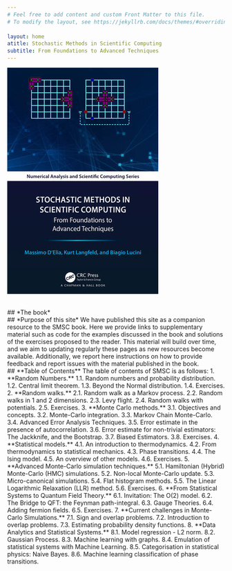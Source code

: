 ```yaml
---
# Feel free to add content and custom Front Matter to this file.
# To modify the layout, see https://jekyllrb.com/docs/themes/#overriding-theme-defaults

layout: home
atitle: Stochastic Methods in Scientific Computing
subtitle: From Foundations to Advanced Techniques
---
```


![Alt text](figures/smscbookcover.jpg)



<br>
## *The book*

<br>
## *Purpose of this site*
We have published this site as a companion resource to the SMSC book. Here we provide links to supplementary material such as code for the examples discussed in the book and solutions of the exercises proposed to the reader. This material will build over time, and we aim to updating regularly these pages as new resources become available. Additionally, we report here instructions on how to provide feedback and report issues with the material published in the book.  

<br>
## **Table of Contents**
The table of contents of SMSC is as follows:
1. **Random Numbers.** 1.1. Random numbers and probability distribution. 1.2. Central limit theorem. 1.3. Beyond the Normal distribution. 1.4. Exercises.
2. **Random walks.** 2.1. Random walk as a Markov process. 2.2. Random walks in 1 and 2 dimensions. 2.3. Levy flight. 2.4. Random walks with potentials. 2.5. Exercises.
3. **Monte Carlo methods.** 3.1. Objectives and concepts. 3.2. Monte-Carlo integration. 3.3. Markov Chain Monte-Carlo. 3.4. Advanced Error Analysis Techniques. 3.5. Error estimate in the presence of autocorrelation. 3.6. Error estimate for non-trivial estimators: The Jackknife, and the Bootstrap. 3.7. Biased Estimators. 3.8. Exercises.
4. **Statistical models.** 4.1. An introduction to thermodynamics. 4.2. From thermodynamics to statistical mechanics. 4.3. Phase transitions. 4.4. The Ising model. 4.5. An overview of other models. 4.6. Exercises.
5. **Advanced Monte-Carlo simulation techniques.** 5.1. Hamiltonian (Hybrid) Monte-Carlo (HMC) simulations. 5.2. Non-local Monte-Carlo update. 5.3. Micro-canonical simulations. 5.4. Flat histogram methods. 5.5. The Linear Logarithmic Relaxation (LLR) method. 5.6. Exercises.
6. **From Statistical Systems to Quantum Field Theory.** 6.1. Invitation: The O(2) model. 6.2. The Bridge to QFT: the Feynman path-integral. 6.3. Gauge Theories. 6.4. Adding fermion fields. 6.5. Exercises.
7. **Current challenges in Monte-Carlo Simulations.** 7.1. Sign and overlap problems. 7.2. Introduction to overlap problems. 7.3. Estimating probability density functions.
8. **Data Analytics and Statistical Systems.** 8.1. Model regression - L2 norm. 8.2. Gaussian Process. 8.3. Machine learning with graphs. 8.4. Emulation of statistical systems with Machine Learning. 8.5. Categorisation in statistical physics: Naive Bayes. 8.6. Machine learning classification of phase transitions.

